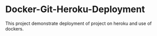 # Docker-Git-Heroku-Deployment
This project demonstrate deployment of project on heroku and use of dockers.
